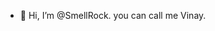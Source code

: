 - 👋 Hi, I’m @SmellRock. you can call me Vinay.


<!---
SmellRock/SmellRock is a ✨ special ✨ repository because its `README.md` (this file) appears on your GitHub profile.
You can click the Preview link to take a look at your changes.
--->
